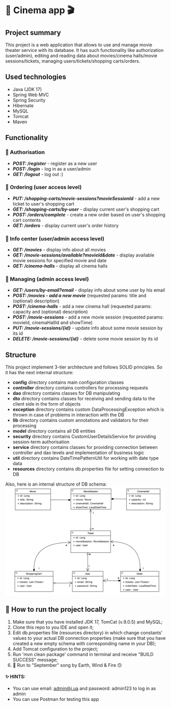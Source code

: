 # 🍿 Cinema app 🎬
## Project summary
This project is a web application that allows to use and manage movie theater service with its database. It has such functionality like authorization (user/admin), editing and reading data about movies/cinema halls/movie sessions/tickets, managing users/tickets/shopping carts/orders.
## Used technologies
- Java (JDK 17)
- Spring Web MVC
- Spring Security
- Hibernate
- MySQL
- Tomcat
- Maven
## Functionality
### 🔑 Authorisation
- ***POST: /register*** - register as a new user
- ***POST: /login*** - log in as a user/admin
- ***GET: /logout*** - log out :)
### 🛒 Ordering (user access level)
- ***PUT: /shopping-carts/movie-sessions?movieSessionId*** - add a new ticket to user's shopping cart
- ***GET: /shopping-carts/by-user*** - display current user's shopping cart
- ***POST: /orders/complete*** - create a new order based on user's shopping cart contents
- ***GET: /orders*** - display current user's order history
### 🔎 Info center (user/admin access level)
- ***GET: /movies*** - display info about all movies
- ***GET: /movie-sessions/available?movieId&date*** - display available movie sessions for specified movie and date
- ***GET: /cinema-halls*** - display all cinema halls
### 📁 Managing (admin access level)
- ***GET: /users/by-email?email*** - display info about some user by his email
- ***POST: /movies - add a new movie*** (requested params: title and (optional) description)
- ***POST: /cinema-halls*** - add a new cinema hall (requested params: capacity and (optional) description)
- ***POST: /movie-sessions*** - add a new movie session (requested params: movieId, cinemaHallId and showTime)
- ***PUT: /movie-sessions/{id}*** - update info about some movie session by its id
- ***DELETE: /movie-sessions/{id}*** - delete some movie session by its id
## Structure
This project implement 3-tier architecture and follows SOLID principles. So it has the next internal structure:
- **config** directory contains main configuration classes 
- **controller** directory contains controllers for processing requests
- **dao** directory contains classes for DB manipulating
- **dto** directory contains classes for receiving and sending data to the client side in the form of objects
- **exception** directory contains custom DataProcessingException which is thrown in case of problems in interaction with the DB
- **lib** directory contains custom annotations and validators for their processing
- **model** directory contains all DB entities
- **security** directory contains CustomUserDetailsService for providing session-term authorisation
- **service** directory contains classes for providing connection between controller and dao levels and implementation of business logic
- **util** directory contains DateTimePatternUtil for working with date type data
- **resources** directory contains db.properties file for setting connection to DB

Also, here is an internal structure of DB schema:
![img.png](img.png)
## 🔮 How to run the project locally
1. Make sure that you have installed JDK 17, TomCat (v.9.0.5) and MySQL;
2. Clone this repo to you IDE and open it;
3. Edit db.properties file (resources directory) in which change constants' values to your actual DB connection properties (make sure that you have created a new empty schema with corresponding name in your DB);
4. Add Tomcat configuration to the project;
5. Run 'mvn clean package' command in terminal and receive "BUILD SUCCESS" message;
6. 🏃 Run to "September" song by Earth, Wind & Fire 🙃

#### ✨ HINTS:
- You can use email: admin@i.ua and password: admin123 to log in as admin
- You can use Postman for testing this app